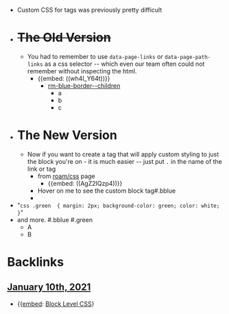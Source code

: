 - Custom CSS for tags was previously pretty difficult
- # ~~The Old Version~~
    - You had to remember to use `data-page-links` or `data-page-path-links` as a css selector -- which even our team often could not remember without inspecting the html.
        - {{embed: ((wh4I_Y64t))}}
            - [rm-blue-border--children](<rm-blue-border--children.md>)
                - a
                - b
                - c
- # The New Version
    - Now if you want to create a tag that will apply custom styling to just the block you're on - it is much easier -- just put `.` in the name of the link or tag
        - from [roam/css](<roam/css.md>) page
            - {{embed: ((AgZ2IQzp4))}}
        - Hover on me to see the custom block tag#.bblue 
        - 
- "```css
.green  {
  margin: 2px;
  background-color: green;
  color: white;
}```"
-  and more. #.bblue #.green 
    - A
    - B

# Backlinks
## [January 10th, 2021](<January 10th, 2021.md>)
- {{[embed](<embed.md>): [Block Level CSS](<Block Level CSS.md>)}

